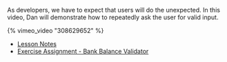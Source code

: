 As developers, we have to expect that users will do the unexpected. In this video, Dan will demonstrate how to repeatedly ask the user for valid input.

{% vimeo_video "308629652" %}

- [Lesson Notes][lesson-notes]
- [Exercise Assignment - Bank Balance Validator][exercise-assignment]

[lesson-notes]:https://codesandbox.io/s/5xknmyr08n
[exercise-assignment]:https://codesandbox.io/s/r1y90ypzxq